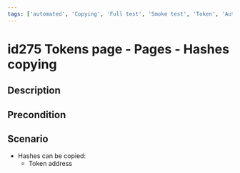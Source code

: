 ```yaml
---
tags: ['automated', 'Copying', 'Full test', 'Smoke test', 'Token', 'Automated']
---
```


# id275 Tokens page - Pages - Hashes copying

## Description


## Precondition


## Scenario
- Hashes can be copied:
    - Token address
